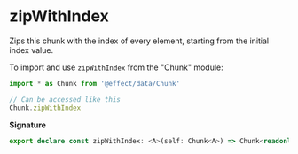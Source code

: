 # zipWithIndex

Zips this chunk with the index of every element, starting from the initial
index value.

To import and use `zipWithIndex` from the "Chunk" module:

```ts
import * as Chunk from '@effect/data/Chunk'

// Can be accessed like this
Chunk.zipWithIndex
```

**Signature**

```ts
export declare const zipWithIndex: <A>(self: Chunk<A>) => Chunk<readonly [A, number]>
```
